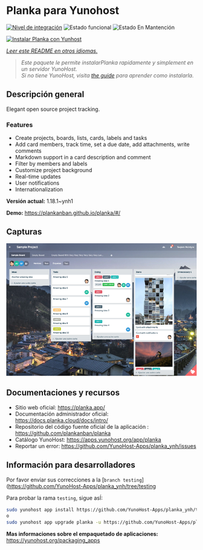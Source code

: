 <!--
Este archivo README esta generado automaticamente<https://github.com/YunoHost/apps/tree/master/tools/readme_generator>
No se debe editar a mano.
-->

# Planka para Yunohost

[![Nivel de integración](https://dash.yunohost.org/integration/planka.svg)](https://dash.yunohost.org/appci/app/planka) ![Estado funcional](https://ci-apps.yunohost.org/ci/badges/planka.status.svg) ![Estado En Mantención](https://ci-apps.yunohost.org/ci/badges/planka.maintain.svg)

[![Instalar Planka con Yunhost](https://install-app.yunohost.org/install-with-yunohost.svg)](https://install-app.yunohost.org/?app=planka)

*[Leer este README en otros idiomas.](./ALL_README.md)*

> *Este paquete le permite instalarPlanka rapidamente y simplement en un servidor YunoHost.*  
> *Si no tiene YunoHost, visita [the guide](https://yunohost.org/install) para aprender como instalarla.*

## Descripción general

Elegant open source project tracking.

### Features

- Create projects, boards, lists, cards, labels and tasks
- Add card members, track time, set a due date, add attachments, write comments
- Markdown support in a card description and comment
- Filter by members and labels
- Customize project background
- Real-time updates
- User notifications
- Internationalization


**Versión actual:** 1.18.1~ynh1

**Demo:** <https://plankanban.github.io/planka/#/>

## Capturas

![Captura de Planka](./doc/screenshots/screenshot.png)

## Documentaciones y recursos

- Sitio web oficial: <https://planka.app/>
- Documentación administrador oficial: <https://docs.planka.cloud/docs/intro/>
- Repositorio del código fuente oficial de la aplicación : <https://github.com/plankanban/planka>
- Catálogo YunoHost: <https://apps.yunohost.org/app/planka>
- Reportar un error: <https://github.com/YunoHost-Apps/planka_ynh/issues>

## Información para desarrolladores

Por favor enviar sus correcciones a la [`branch testing`](https://github.com/YunoHost-Apps/planka_ynh/tree/testing

Para probar la rama `testing`, sigue asÍ:

```bash
sudo yunohost app install https://github.com/YunoHost-Apps/planka_ynh/tree/testing --debug
o
sudo yunohost app upgrade planka -u https://github.com/YunoHost-Apps/planka_ynh/tree/testing --debug
```

**Mas informaciones sobre el empaquetado de aplicaciones:** <https://yunohost.org/packaging_apps>
